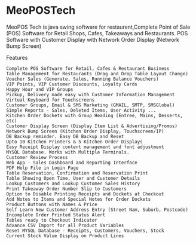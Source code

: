 # MeoPOSTech
MeoPOS Tech is java swing software for restaurent,Complete Point of Sale (POS) Software for Retail Shops, Cafes, Takeaways and Restaurants. POS Software with Customer Display with Network Order Display (Network Bump Screen)

Features

    Complete POS Software for Retail, Cafes & Restaurant Business
    Table Management for Restaurants (Drag and Drop Table Layout Change)
    Voucher Sales (Generate, Sales, Running Balance Vouchers)
    VIP Points, VIP Customer Discounts, Loyalty Cards
    Happy Hour and VIP Groups
    Pickup, Delivery made easy with Customer Information Management
    Virtual Keyboard for Touchscreens
    Customer Groups, Email & SMS Marketing (GMAIL, SMTP, SMSGlobal)
    Simple Reports - Sales, Deleted Items, User Activity ...
    Kitchen Order Dockets with Group Heading (Entree, Mains, Desserts, etc)
    Customer Display Screen (Display Item List & Advertising/Promos)
    Network Bump Screen (Kitchen Order Display, Touchscreen/IP)
    DB Backup reminder. Easy DB Backup and Reset
    Upto 10 Kitchen Printers & 5 Kitchen Order Displays
    Easy Receipt Display content management and font adjustment
    MYSQL Database. Works with Multiple Terminals.
    Customer Review Process
    Web App - Sales Dashboard and Reporting Interface
    PDF Help File in Login Page
    Table Reservation, Confirmation and Reservation Print
    Table Showing Open Time, User and Customer Details
    Lookup Customers and Lookup Customer Sales History
    Print Takeaway Order Number Slip to Customers
    Option to Disable Printing Receipts and Dockets at Checkout
    Add Notes to Items and Special Notes for Order Dockets
    Product Buttons with Names & Price
    Self Learn New Customer Address Entry (Street Nam, Suburb, Postcode)
    Incomplete Order Printed Status Alert
    Tables ready to Checkout Indicator
    Advance CSV Import for all Product Variables
    Reset MYSQL Database - Receipts, Customers, Vouchers, Stock
    Current Stock Value Display on Product Lines

